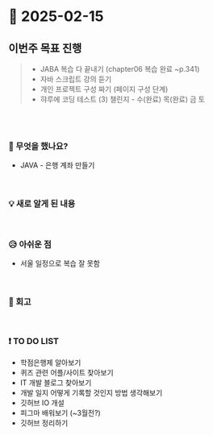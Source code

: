 # 📅 2025-02-15

## 이번주 목표 진행
>- JABA 복습 다 끝내기 (chapter06 복습 완료 ~p.341)
>- 자바 스크립트 강의 듣기
>- 개인 프로젝트 구성 짜기 (페이지 구성 단계)
>- 햐루에 코딩 테스트 (3) 챌린지 - 수(완료) 목(완료) 금 토 

<br><br>

### 👀 무엇을 했나요?
- JAVA - 은행 계좌 만들기

<br>

### 💡 새로 알게 된 내용


<br>

### 😥 아쉬운 점
- 서울 일정으로 복습 잘 못함

<br>

### 💬 회고


<br>

### ❗ TO DO LIST
- 학점은행제 알아보기
- 퀴즈 관련 어플/사이트 찾아보기
- IT 개발 블로그 찾아보기
- 개발 일지 어떻게 기록할 것인지 방법 생각해보기
- 깃허브 IO 개설
- 피그마 배워보기 (~3월전?)
- 깃허브 정리하기
